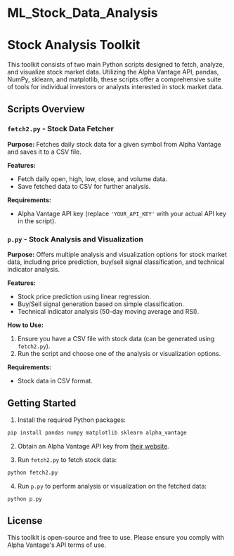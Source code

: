 # ML_Stock_Data_Analysis

# Stock Analysis Toolkit

This toolkit consists of two main Python scripts designed to fetch, analyze, and visualize stock market data. Utilizing the Alpha Vantage API, pandas, NumPy, sklearn, and matplotlib, these scripts offer a comprehensive suite of tools for individual investors or analysts interested in stock market data.

## Scripts Overview

### `fetch2.py` - Stock Data Fetcher

**Purpose:** Fetches daily stock data for a given symbol from Alpha Vantage and saves it to a CSV file.

**Features:**
- Fetch daily open, high, low, close, and volume data.
- Save fetched data to CSV for further analysis.

**Requirements:**
- Alpha Vantage API key (replace `'YOUR_API_KEY'` with your actual API key in the script).

### `p.py` - Stock Analysis and Visualization

**Purpose:** Offers multiple analysis and visualization options for stock market data, including price prediction, buy/sell signal classification, and technical indicator analysis.

**Features:**
- Stock price prediction using linear regression.
- Buy/Sell signal generation based on simple classification.
- Technical indicator analysis (50-day moving average and RSI).

**How to Use:**
1. Ensure you have a CSV file with stock data (can be generated using `fetch2.py`).
2. Run the script and choose one of the analysis or visualization options.

**Requirements:**
- Stock data in CSV format.

## Getting Started

1. Install the required Python packages:

```bash
pip install pandas numpy matplotlib sklearn alpha_vantage
```

2. Obtain an Alpha Vantage API key from [their website](https://www.alphavantage.co/).

3. Run `fetch2.py` to fetch stock data:

```bash
python fetch2.py
```

4. Run `p.py` to perform analysis or visualization on the fetched data:

```bash
python p.py
```

## License

This toolkit is open-source and free to use. Please ensure you comply with Alpha Vantage's API terms of use.
